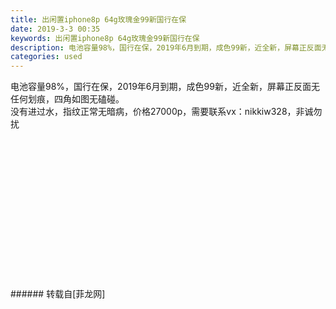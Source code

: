 ```yaml
---
title: 出闲置iphone8p 64g玫瑰金99新国行在保
date: 2019-3-3 00:35
keywords: 出闲置iphone8p 64g玫瑰金99新国行在保
description: 电池容量98%，国行在保，2019年6月到期，成色99新，近全新，屏幕正反面无任何划痕，四角如图无磕碰。没有进过水，指纹正常无暗病，价格27000p，需要联系vx：nikkiw328，非诚勿扰
categories: used
---
```

<td class="t_f" id="postmessage_3145939">

电池容量98%，国行在保，2019年6月到期，成色99新，近全新，屏幕正反面无任何划痕，四角如图无磕碰。<br/>
没有进过水，指纹正常无暗病，价格27000p，需要联系vx：nikkiw328，非诚勿扰<br/>
<img alt="" border="0" class="zoom" data-cf-modified-65a4a3043063982eca9bf2ea-="" file="http://www.flw.ph/data/appbyme/upload/image/201903/03/fsOwA52FGukr.jpg" id="aimg_NKSLx" lazyloadthumb="1" onclick="" onmouseover="" src="http://www.flw.ph/data/appbyme/upload/image/201903/03/fsOwA52FGukr.jpg"/><br/>
<br/>
<img alt="" border="0" class="zoom" data-cf-modified-65a4a3043063982eca9bf2ea-="" file="http://www.flw.ph/data/appbyme/upload/image/201903/03/YpgH6r2lNKgz.jpg" id="aimg_ebmsC" lazyloadthumb="1" onclick="" onmouseover="" src="http://www.flw.ph/data/appbyme/upload/image/201903/03/YpgH6r2lNKgz.jpg"/><br/>
<br/>
<img alt="" border="0" class="zoom" data-cf-modified-65a4a3043063982eca9bf2ea-="" file="http://www.flw.ph/data/appbyme/upload/image/201903/03/kBqNLDAsBQXV.jpg" id="aimg_RtTYz" lazyloadthumb="1" onclick="" onmouseover="" src="http://www.flw.ph/data/appbyme/upload/image/201903/03/kBqNLDAsBQXV.jpg"/><br/>
<br/>
<img alt="" border="0" class="zoom" data-cf-modified-65a4a3043063982eca9bf2ea-="" file="http://www.flw.ph/data/appbyme/upload/image/201903/03/p1yhFAFMqnfM.jpg" id="aimg_Q1ctU" lazyloadthumb="1" onclick="" onmouseover="" src="http://www.flw.ph/data/appbyme/upload/image/201903/03/p1yhFAFMqnfM.jpg"/><br/>
<br/>
<img alt="" border="0" class="zoom" data-cf-modified-65a4a3043063982eca9bf2ea-="" file="http://www.flw.ph/data/appbyme/upload/image/201903/03/385s82lR4qDq.jpg" id="aimg_S57Bp" lazyloadthumb="1" onclick="" onmouseover="" src="http://www.flw.ph/data/appbyme/upload/image/201903/03/385s82lR4qDq.jpg"/><br/>
<br/>
<img alt="" border="0" class="zoom" data-cf-modified-65a4a3043063982eca9bf2ea-="" file="http://www.flw.ph/data/appbyme/upload/image/201903/03/0IWMZpt7Cqwa.jpg" id="aimg_weO00" lazyloadthumb="1" onclick="" onmouseover="" src="http://www.flw.ph/data/appbyme/upload/image/201903/03/0IWMZpt7Cqwa.jpg"/><br/>
<br/>
<img alt="" border="0" class="zoom" data-cf-modified-65a4a3043063982eca9bf2ea-="" file="http://www.flw.ph/data/appbyme/upload/image/201903/03/fPs1UA8wcRen.jpg" id="aimg_HSr0G" lazyloadthumb="1" onclick="" onmouseover="" src="http://www.flw.ph/data/appbyme/upload/image/201903/03/fPs1UA8wcRen.jpg"/><br/>
<br/>
<img alt="" border="0" class="zoom" data-cf-modified-65a4a3043063982eca9bf2ea-="" file="http://www.flw.ph/data/appbyme/upload/image/201903/03/FF4vp9tCEnET.jpg" id="aimg_mo3N5" lazyloadthumb="1" onclick="" onmouseover="" src="http://www.flw.ph/data/appbyme/upload/image/201903/03/FF4vp9tCEnET.jpg"/><br/>
<br/>
<img alt="" border="0" class="zoom" data-cf-modified-65a4a3043063982eca9bf2ea-="" file="http://www.flw.ph/data/appbyme/upload/image/201903/03/mcWERAnq69Lv.jpg" id="aimg_dfYA9" lazyloadthumb="1" onclick="" onmouseover="" src="http://www.flw.ph/data/appbyme/upload/image/201903/03/mcWERAnq69Lv.jpg"/><br/>
<br/>
<img alt="" border="0" class="zoom" data-cf-modified-65a4a3043063982eca9bf2ea-="" file="http://www.flw.ph/data/appbyme/upload/image/201903/03/X9b97IuFMh0X.jpg" id="aimg_Dmh1B" lazyloadthumb="1" onclick="" onmouseover="" src="http://www.flw.ph/data/appbyme/upload/image/201903/03/X9b97IuFMh0X.jpg"/><br/>
<br/>
<img alt="" border="0" class="zoom" data-cf-modified-65a4a3043063982eca9bf2ea-="" file="http://www.flw.ph/data/appbyme/upload/image/201903/03/y5mhacQY8AcO.jpg" id="aimg_f7Kli" lazyloadthumb="1" onclick="" onmouseover="" src="http://www.flw.ph/data/appbyme/upload/image/201903/03/y5mhacQY8AcO.jpg"/><br/>
<br/>
<img alt="" border="0" class="zoom" data-cf-modified-65a4a3043063982eca9bf2ea-="" file="http://www.flw.ph/data/appbyme/upload/image/201903/03/YMeqeMiNZddq.jpg" id="aimg_Mk6vZ" lazyloadthumb="1" onclick="" onmouseover="" src="http://www.flw.ph/data/appbyme/upload/image/201903/03/YMeqeMiNZddq.jpg"/><br/>
<br/>
<img alt="" border="0" class="zoom" data-cf-modified-65a4a3043063982eca9bf2ea-="" file="http://www.flw.ph/data/appbyme/upload/image/201903/03/hhw8LxP1IdNH.jpg" id="aimg_RiHnn" lazyloadthumb="1" onclick="" onmouseover="" src="http://www.flw.ph/data/appbyme/upload/image/201903/03/hhw8LxP1IdNH.jpg"/><br/>
<br/>
<img alt="" border="0" class="zoom" data-cf-modified-65a4a3043063982eca9bf2ea-="" file="http://www.flw.ph/data/appbyme/upload/image/201903/03/u9VpCes0LyKb.jpg" id="aimg_G6BZ3" lazyloadthumb="1" onclick="" onmouseover="" src="http://www.flw.ph/data/appbyme/upload/image/201903/03/u9VpCes0LyKb.jpg"/><br/>
<br/>
</td>
###### 转载自[菲龙网]